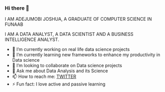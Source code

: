 ### Hi there 👋

I AM ADEJUMOBI JOSHUA, A GRADUATE OF COMPUTER SCIENCE IN FUNAAB

I AM A DATA ANALYST, A DATA SCIENTIST AND A BUSINESS INTELLIGENCE ANALYST.

- 🔭 I’m currently working on real life data science projects
- 🌱 I’m currently learning new frameworks to enhance my productivity in Data science
- 👯 I’m looking to collaborate on Data science projects
- 💬 Ask me about Data Analysis and its Science
- 📫 How to reach me: [TWITTER](https://twitter.com/AdejumobiJoshua)
- ⚡ Fun fact: I love active and passive learning
